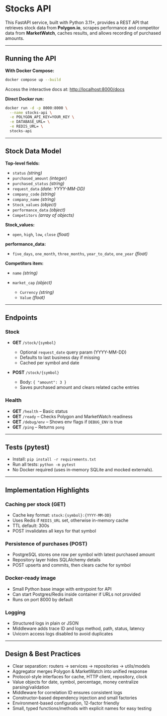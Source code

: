 # Stocks API

This FastAPI service, built with Python 3.11+, provides a REST API that retrieves stock data from **Polygon.io**, scrapes performance and competitor data from **MarketWatch**, caches results, and allows recording of purchased amounts.

---

## Running the API

**With Docker Compose:**

```bash
docker compose up --build
```

Access the interactive docs at: [http://localhost:8000/docs](http://localhost:8000/docs)

**Direct Docker run:**

```bash
docker run -d -p 8000:8000 \
  --name stocks-api \
  -e POLYGON_API_KEY=YOUR_KEY \
  -e DATABASE_URL= \
  -e REDIS_URL= \
  stocks-api
```

---

## Stock Data Model

**Top-level fields:**

* `status` *(string)*
* `purchased_amount` *(integer)*
* `purchased_status` *(string)*
* `request_data` *(date: YYYY-MM-DD)*
* `company_code` *(string)*
* `company_name` *(string)*
* `Stock_values` *(object)*
* `performance_data` *(object)*
* `Competitors` *(array of objects)*

**Stock\_values:**

* `open`, `high`, `low`, `close` *(float)*

**performance\_data:**

* `five_days`, `one_month`, `three_months`, `year_to_date`, `one_year` *(float)*

**Competitors item:**

* `name` *(string)*
* `market_cap` *(object)*

  * `Currency` *(string)*
  * `Value` *(float)*

---

## Endpoints

### Stock

* **GET** `/stock/{symbol}`

  * Optional `request_date` query param (YYYY-MM-DD)
  * Defaults to last business day if missing
  * Cached per symbol and date

* **POST** `/stock/{symbol}`

  * Body: `{ "amount": 3 }`
  * Saves purchased amount and clears related cache entries

### Health

* **GET** `/health` – Basic status
* **GET** `/ready` – Checks Polygon and MarketWatch readiness
* **GET** `/debug/env` – Shows env flags if `DEBUG_ENV` is true
* **GET** `/ping` – Returns `pong`

---

## Tests (pytest)

- Install: `pip install -r requirements.txt`
- Run all tests: `python -m pytest`
- No Docker required (uses in-memory SQLite and mocked externals).

---

## Implementation Highlights

### Caching per stock (GET)

* Cache key format: `stock:{symbol}:{YYYY-MM-DD}`
* Uses Redis if `REDIS_URL` set, otherwise in-memory cache
* TTL default: 300s
* POST invalidates all keys for that symbol

### Persistence of purchases (POST)

* PostgreSQL stores one row per symbol with latest purchased amount
* Repository layer hides SQLAlchemy details
* POST upserts and commits, then clears cache for symbol

### Docker-ready image

* Small Python base image with entrypoint for API
* Can start Postgres/Redis inside container if URLs not provided
* Runs on port 8000 by default

### Logging

* Structured logs in plain or JSON
* Middleware adds trace ID and logs method, path, status, latency
* Uvicorn access logs disabled to avoid duplicates

---

## Design & Best Practices

* Clear separation: routers → services → repositories → utils/models
* Aggregator merges Polygon & MarketWatch into unified response
* Protocol-style interfaces for cache, HTTP client, repository, clock
* Value objects for date, symbol, percentage, money centralize parsing/validation
* Middleware for correlation ID ensures consistent logs
* Constructor-based dependency injection and small factories
* Environment-based configuration, 12-factor friendly
* Small, typed functions/methods with explicit names for easy testing

